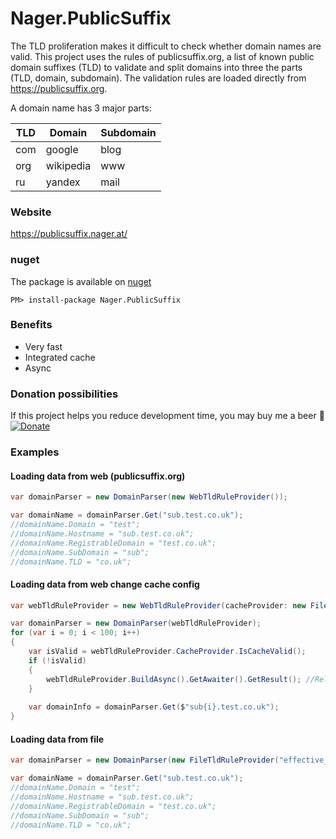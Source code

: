 Nager.PublicSuffix
==========
The TLD proliferation makes it difficult to check whether domain names are valid. This project uses the rules of publicsuffix.org, a list of known public domain suffixes (TLD) to validate and split domains into three the parts (TLD, domain, subdomain). The validation rules are loaded directly from https://publicsuffix.org.

A domain name has 3 major parts:

TLD | Domain | Subdomain |
--- | --- | --- |
com | google | blog |
org | wikipedia | www |
ru | yandex | mail |

### Website
https://publicsuffix.nager.at/

### nuget
The package is available on [nuget](https://www.nuget.org/packages/Nager.PublicSuffix)
```
PM> install-package Nager.PublicSuffix
```

### Benefits
- Very fast
- Integrated cache
- Async

### Donation possibilities
If this project helps you reduce development time, you may buy me a beer :beer:
[![Donate](https://img.shields.io/badge/Donate-PayPal-green.svg)](https://www.paypal.me/nagerat/25)

### Examples

#### Loading data from web (publicsuffix.org)
```cs
var domainParser = new DomainParser(new WebTldRuleProvider());

var domainName = domainParser.Get("sub.test.co.uk");
//domainName.Domain = "test";
//domainName.Hostname = "sub.test.co.uk";
//domainName.RegistrableDomain = "test.co.uk";
//domainName.SubDomain = "sub";
//domainName.TLD = "co.uk";
```

#### Loading data from web change cache config
```cs
var webTldRuleProvider = new WebTldRuleProvider(cacheProvider: new FileCacheProvider(cacheTimeToLive: new TimeSpan(10, 0, 0))); //cache data for 10 hours

var domainParser = new DomainParser(webTldRuleProvider);
for (var i = 0; i < 100; i++)
{
	var isValid = webTldRuleProvider.CacheProvider.IsCacheValid();
	if (!isValid)
	{
		webTldRuleProvider.BuildAsync().GetAwaiter().GetResult(); //Reload data
	}
	
	var domainInfo = domainParser.Get($"sub{i}.test.co.uk");
}
```

#### Loading data from file
```cs
var domainParser = new DomainParser(new FileTldRuleProvider("effective_tld_names.dat"));

var domainName = domainParser.Get("sub.test.co.uk");
//domainName.Domain = "test";
//domainName.Hostname = "sub.test.co.uk";
//domainName.RegistrableDomain = "test.co.uk";
//domainName.SubDomain = "sub";
//domainName.TLD = "co.uk";
```
